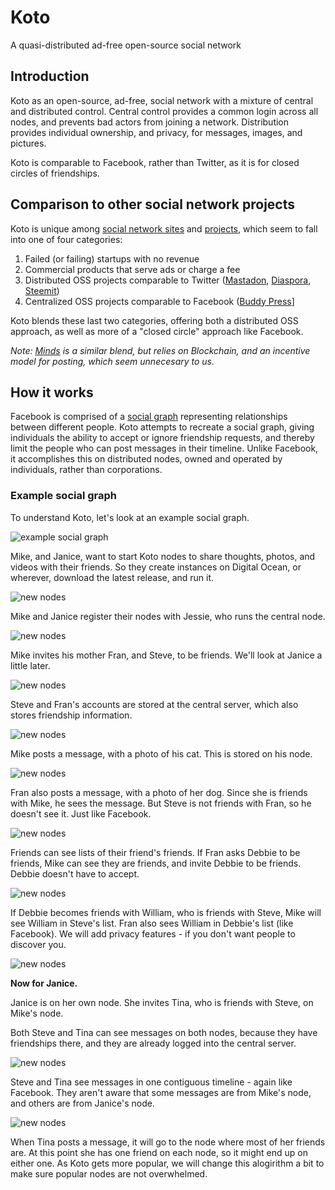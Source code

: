 # Koto

A quasi-distributed ad-free open-source social network

## Introduction

Koto as an open-source, ad-free, social network with a mixture of central and distributed control. Central control provides a common login across all nodes, and prevents bad actors from joining a network. Distribution provides individual ownership, and privacy, for messages, images, and pictures.

Koto is comparable to Facebook, rather than Twitter, as it is for closed circles of friendships.

## Comparison to other social network projects

Koto is unique among [social network sites](https://en.wikipedia.org/wiki/List_of_social_networking_websites) and [projects](https://en.wikipedia.org/wiki/Comparison_of_social_networking_software), which seem to fall into one of four categories:

1. Failed (or failing) startups with no revenue
2. Commercial products that serve ads or charge a fee
3. Distributed OSS projects comparable to Twitter ([Mastadon](https://joinmastodon.org/), [Diaspora](https://diasporafoundation.org/), [Steemit](https://steemit.com/))
4. Centralized OSS projects comparable to Facebook ([Buddy Press](https://buddypress.org/)]

Koto blends these last two categories, offering both a distributed OSS approach, as well as more of a "closed circle" approach like Facebook.

*Note: [Minds](https://www.minds.com/) is a similar blend, but relies on Blockchain, and an incentive model for posting, which seem unnecesary to us.*

## How it works

Facebook is comprised of a [social graph](https://en.wikipedia.org/wiki/Social_graph) representing relationships between different people. Koto attempts to recreate a social graph, giving individuals the ability to accept or ignore friendship requests, and thereby limit the people who can post messages in their timeline. Unlike Facebook, it accomplishes this on distributed nodes, owned and operated by individuals, rather than corporations.

### Example social graph

To understand Koto, let's look at an example social graph.

![example social graph](readme-images/1-social-graph.png)

Mike, and Janice, want to start Koto nodes to share thoughts, photos, and videos with their friends. So they create instances on Digital Ocean, or wherever, download the latest release, and run it.

![new nodes](readme-images/2-new-nodes.png)

Mike and Janice register their nodes with Jessie, who runs the central node.

![new nodes](readme-images/3-register.png)

Mike invites his mother Fran, and Steve, to be friends. We'll look at Janice a little later.

![new nodes](readme-images/4-invitation.png)

Steve and Fran's accounts are stored at the central server, which also stores friendship information.

![new nodes](readme-images/5-central-db.png)

Mike posts a message, with a photo of his cat. This is stored on his node.

![new nodes](readme-images/6-first-message.png)

Fran also posts a message, with a photo of her dog. Since she is friends with Mike, he sees the message. But Steve is not friends with Fran, so he doesn't see it. Just like Facebook.

![new nodes](readme-images/7-second-message.png)

Friends can see lists of their friend's friends. If Fran asks Debbie to be friends, Mike can see they are friends, and invite Debbie to be friends. Debbie doesn't have to accept.

![new nodes](readme-images/8-friends-o-friends.png)

If Debbie becomes friends with William, who is friends with Steve, Mike will see William in Steve's list. Fran also sees William in Debbie's list (like Facebook). We will add privacy features - if you don't want people to discover you.

![new nodes](readme-images/9-more-friends.png)

**Now for Janice.**

Janice is on her own node. She invites Tina, who is friends with Steve, on Mike's node. 

Both Steve and Tina can see messages on both nodes, because they have friendships there, and they are already logged into the central server.

![new nodes](readme-images/10-cross-nodes.png)

Steve and Tina see messages in one contiguous timeline - again like Facebook. They aren't aware that some messages are from Mike's node, and others are from Janice's node.

![new nodes](readme-images/11-contiguous.png)

When Tina posts a message, it will go to the node where most of her friends are. At this point she has one friend on each node, so it might end up on either one. As Koto gets more popular, we will change this alogirithm a bit to make sure popular nodes are not overwhelmed.

